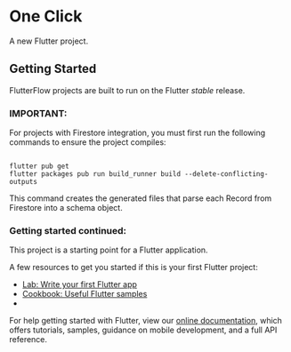 # One Click

A new Flutter project.
 
## Getting Started 

FlutterFlow projects are built to run on the Flutter _stable_ release.



### IMPORTANT:

For projects with Firestore integration, you must first run the following commands to ensure the project compiles:

```

flutter pub get
flutter packages pub run build_runner build --delete-conflicting-outputs
```

This command creates the generated files that parse each Record from Firestore into a schema object.

### Getting started continued:


This project is a starting  point for a Flutter application.

A few resources to get you started if this is your first Flutter project:


- [Lab: Write your first Flutter app](https://flutter.dev/docs/get-started/codelab)
- [Cookbook: Useful Flutter samples](https://flutter.dev/docs/cookbook)
- 

For help getting started with Flutter,  view our
[online documentation](https://flutter.dev/docs), which offers tutorials,
samples, guidance on mobile development, and a full API reference.


